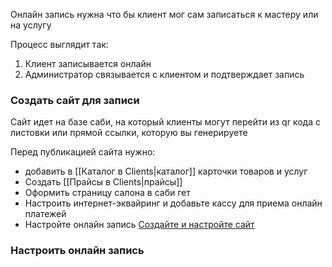 Онлайн запись нужна что бы клиент мог сам записаться к мастеру или на услугу

Процесс выглядит так: 
1. Клиент записывается онлайн
2. Администратор связывается с клиентом и подтверждает запись



### Создать сайт для записи
Сайт идет на базе саби, на который клиенты могут перейти из qr кода с листовки или прямой ссылки, которую вы генерируете

Перед публикацией сайта нужно:
- добавить в [[Каталог в Clients|каталог]] карточки товаров и услуг
- Создать [[Прайсы в Clients|прайсы]]
- Оформить страницу салона в саби гет
- Настроить интернет-эквайринг и добавьте кассу для приема онлайн платежей
- Настройте онлайн запись
[Создайте и настройте сайт](https://saby.ru/help/saloon/widget/site)

### Настроить онлайн запись
